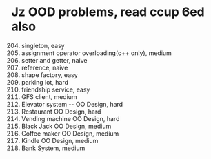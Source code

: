 Jz OOD problems, read ccup 6ed also
===================================
204. singleton, easy
208. assignment operator overloading(c++ only), medium
222. setter and getter, naive
456. reference, naive
497. shape factory, easy
498. parking lot, hard
560. friendship service, easy
566. GFS client, medium
708. Elevator system -- OO Design, hard
709. Restaurant OO Design, hard
712. Vending machine OO Design, hard
714. Black Jack OO Design, medium
747. Coffee maker OO Design, medium
748. Kindle OO Design, medium
1785. Bank System, medium

